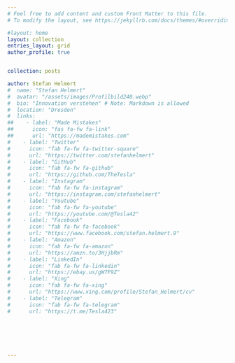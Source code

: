 ```yaml
---
# Feel free to add content and custom Front Matter to this file.
# To modify the layout, see https://jekyllrb.com/docs/themes/#overriding-theme-defaults

#layout: home
layout: collection
entries_layout: grid
author_profile: true


collection: posts

author: Stefan Helmert
#  name: "Stefan Helmert"
#  avatar: "/assets/images/Profilbild240.webp"
#  bio: "Innovation verstehen" # Note: Markdown is allowed
#  location: "Dresden"
#  links:
##    - label: "Made Mistakes"
##      icon: "fas fa-fw fa-link"
##      url: "https://mademistakes.com"
#    - label: "Twitter"
#      icon: "fab fa-fw fa-twitter-square"
#      url: "https://twitter.com/stefanhelmert"
#    - label: "GitHub"
#      icon: "fab fa-fw fa-github"
#      url: "https://github.com/TheTesla"
#    - label: "Instagram"
#      icon: "fab fa-fw fa-instagram"
#      url: "https://instagram.com/stefanhelmert"
#    - label: "Youtube"
#      icon: "fab fa-fw fa-youtube"
#      url: "https://youtube.com/@Tesla42"
#    - label: "Facebook"
#      icon: "fab fa-fw fa-facebook"
#      url: "https://www.facebook.com/stefan.helmert.9"
#    - label: "Amazon"
#      icon: "fab fa-fw fa-amazon"
#      url: "https://amzn.to/3HjjbRm"
#    - label: "LinkedIn"
#      icon: "fab fa-fw fa-linkedin"
#      url: "https://ebay.us/gW7F9Z"
#    - label: "Xing"
#      icon: "fab fa-fw fa-xing"
#      url: "https://www.xing.com/profile/Stefan_Helmert/cv"
#    - label: "Telegram"
#      icon: "fab fa-fw fa-telegram"
#      url: "https://t.me/Tesla423"
     
      




---
```


